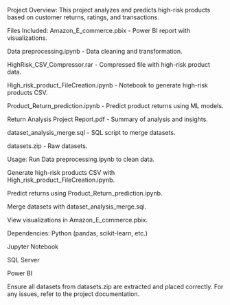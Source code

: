 Project Overview: This project analyzes and predicts high-risk products based on customer returns, ratings, and transactions.

Files Included: Amazon_E_commerce.pbix - Power BI report with visualizations.

Data preprocessing.ipynb - Data cleaning and transformation.

HighRisk_CSV_Compressor.rar - Compressed file with high-risk product data.

High_risk_product_FileCreation.ipynb - Notebook to generate high-risk products CSV.

Product_Return_prediction.ipynb - Predict product returns using ML models.

Return Analysis Project Report.pdf - Summary of analysis and insights.

dataset_analysis_merge.sql - SQL script to merge datasets.

datasets.zip - Raw datasets.

Usage: Run Data preprocessing.ipynb to clean data.

Generate high-risk products CSV with High_risk_product_FileCreation.ipynb.

Predict returns using Product_Return_prediction.ipynb.

Merge datasets with dataset_analysis_merge.sql.

View visualizations in Amazon_E_commerce.pbix.

Dependencies: Python (pandas, scikit-learn, etc.)

Jupyter Notebook

SQL Server

Power BI

Ensure all datasets from datasets.zip are extracted and placed correctly. For any issues, refer to the project documentation.
